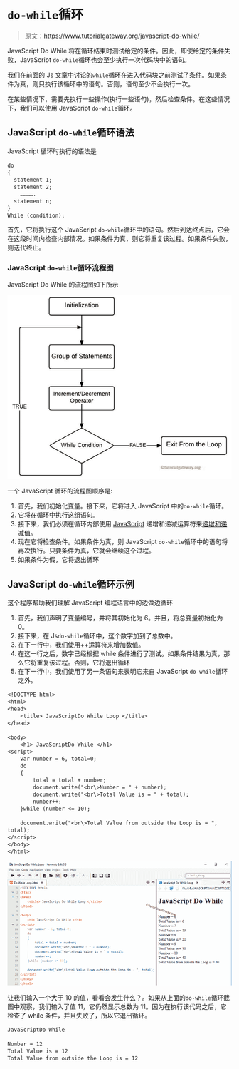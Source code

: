 # `do-while`循环

> 原文：<https://www.tutorialgateway.org/javascript-do-while/>

JavaScript Do While 将在循环结束时测试给定的条件。因此，即使给定的条件失败，JavaScript `do-while`循环也会至少执行一次代码块中的语句。

我们在前面的 Js 文章中讨论的`while`循环在进入代码块之前测试了条件。如果条件为真，则只执行该循环中的语句。否则，语句至少不会执行一次。

在某些情况下，需要先执行一些操作(执行一些语句)，然后检查条件。在这些情况下，我们可以使用 JavaScript `do-while`循环。

## JavaScript `do-while`循环语法

JavaScript 循环时执行的语法是

```
do
{
  statement 1;
  statement 2;
    ………….
  statement n;
}
While (condition);
```

首先，它将执行这个 JavaScript `do-while`循环中的语句。然后到达终点后，它会在这段时间内检查内部情况。如果条件为真，则它将重复该过程。如果条件失败，则迭代终止。

### JavaScript `do-while`循环流程图

JavaScript Do While 的流程图如下所示

![JavaScript Do While Flow Chart](img/fb1088ea231e0b6939828e088676eb6d.png)

一个 JavaScript 循环的流程图顺序是:

1.  首先，我们初始化变量。接下来，它将进入 JavaScript 中的`do-while`循环。
2.  它将在循环中执行这组语句。
3.  接下来，我们必须在循环内部使用 [JavaScript](https://www.tutorialgateway.org/javascript/) 递增和递减运算符来[递增和递减](https://www.tutorialgateway.org/increment-and-decrement-operators-in-javascript/)值。
4.  现在它将检查条件。如果条件为真，则 JavaScript `do-while`循环中的语句将再次执行。只要条件为真，它就会继续这个过程。
5.  如果条件为假，它将退出循环

## JavaScript `do-while`循环示例

这个程序帮助我们理解 JavaScript 编程语言中的边做边循环

1.  首先，我们声明了变量编号，并将其初始化为 6。并且，将总变量初始化为 0。
2.  接下来，在 Js`do-while`循环中，这个数字加到了总数中。
3.  在下一行中，我们使用++运算符来增加数值。
4.  在这一行之后，数字已经根据 while 条件进行了测试。如果条件结果为真，那么它将重复该过程。否则，它将退出循环
5.  在下一行中，我们使用了另一条语句来表明它来自 JavaScript `do-while`循环之外。

```
<!DOCTYPE html>
<html>
<head>
    <title> JavaScriptDo While Loop </title>
</head>

<body>
    <h1> JavaScriptDo While </h1>
<script>
    var number = 6, total=0;
    do
    {
        total = total + number;
        document.write("<br\>Number = " + number);
        document.write("<br\>Total Value is = " + total);
        number++;
    }while (number <= 10);

    document.write("<br\>Total Value from outside the Loop is = ", total);  
</script>
</body>
</html>
```

![JavaScript Do While Loop 1](img/5662baf3a42bcb59aa5c4f94c79d8107.png)

让我们输入一个大于 10 的值，看看会发生什么？。如果从上面的`do-while`循环截图中观察，我们输入了值 11，它仍然显示总数为 11。因为在执行该代码之后，它检查了 while 条件，并且失败了，所以它退出循环。

```
JavaScriptDo While

Number = 12
Total Value is = 12
Total Value from outside the Loop is = 12
```